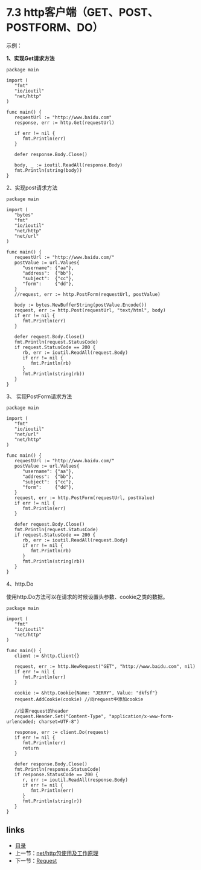 # 7.3 http客户端（GET、POST、POSTFORM、DO）

示例：

**1、实现Get请求方法**

```
package main

import (
   "fmt"
   "io/ioutil"
   "net/http"
)

func main() {
   requestUrl := "http://www.baidu.com"
   response, err := http.Get(requestUrl)

   if err != nil {
      fmt.Println(err)
   }

   defer response.Body.Close()

   body, _ := ioutil.ReadAll(response.Body)
   fmt.Println(string(body))
}
```

2、实现post请求方法

```
package main

import (
   "bytes"
   "fmt"
   "io/ioutil"
   "net/http"
   "net/url"
)

func main() {
   requestUrl := "http://www.baidu.com/"
   postValue := url.Values{
      "username": {"aa"},
      "address":  {"bb"},
      "subject":  {"cc"},
      "form":     {"dd"},
   }
   //request, err := http.PostForm(requestUrl, postValue)

   body := bytes.NewBufferString(postValue.Encode())
   request, err := http.Post(requestUrl, "text/html", body)
   if err != nil {
      fmt.Println(err)
   }

   defer request.Body.Close()
   fmt.Println(request.StatusCode)
   if request.StatusCode == 200 {
      rb, err := ioutil.ReadAll(request.Body)
      if err != nil {
         fmt.Println(rb)
      }
      fmt.Println(string(rb))
   }
}
```

3、 实现PostForm请求方法

```
package main

import (
   "fmt"
   "io/ioutil"
   "net/url"
   "net/http"
)

func main() {
   requestUrl := "http://www.baidu.com/"
   postValue := url.Values{
      "username": {"aa"},
      "address":  {"bb"},
      "subject":  {"cc"},
      "form":     {"dd"},
   }
   request, err := http.PostForm(requestUrl, postValue)
   if err != nil {
      fmt.Println(err)
   }

   defer request.Body.Close()
   fmt.Println(request.StatusCode)
   if request.StatusCode == 200 {
      rb, err := ioutil.ReadAll(request.Body)
      if err != nil {
         fmt.Println(rb)
      }
      fmt.Println(string(rb))
   }
}
```

4、http.Do

使用http.Do方法可以在请求的时候设置头参数、cookie之类的数据。

```
package main

import (
   "fmt"
   "io/ioutil"
   "net/http"
)

func main() {
   client := &http.Client{}

   request, err := http.NewRequest("GET", "http://www.baidu.com", nil)
   if err != nil {
      fmt.Println(err)
   }

   cookie := &http.Cookie{Name: "JERRY", Value: "dkfsf"}
   request.AddCookie(cookie) //向request中添加cookie

   //设置request的header
   request.Header.Set("Content-Type", "application/x-www-form-urlencoded; charset=UTF-8")

   response, err := client.Do(request)
   if err != nil {
      fmt.Println(err)
      return
   }

   defer response.Body.Close()
   fmt.Println(response.StatusCode)
   if response.StatusCode == 200 {
      r, err := ioutil.ReadAll(response.Body)
      if err != nil {
         fmt.Println(err)
      }
      fmt.Println(string(r))
   }
}
```

## links

- [目录](https://github.com/guyan0319/golang_development_notes/blob/master/zh/preface.md)
- 上一节：[net/http包使用及工作原理](https://github.com/guyan0319/golang_development_notes/blob/master/zh/7.2.md)
- 下一节：[Request](https://github.com/guyan0319/golang_development_notes/blob/master/zh/7.4.md)